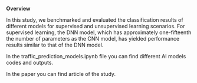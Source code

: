 **Overview**


In this study, we benchmarked and evaluated the classification results of different models for supervised and unsupervised learning scenarios. For supervised learning, the DNN model, which has approximately one-fifteenth the number of parameters as the CNN model, has yielded performance results similar to that of the DNN model.



In the traffic_prediction_models.ipynb file you can find different AI models codes and outputs. 



In the paper you can find article of the study.
